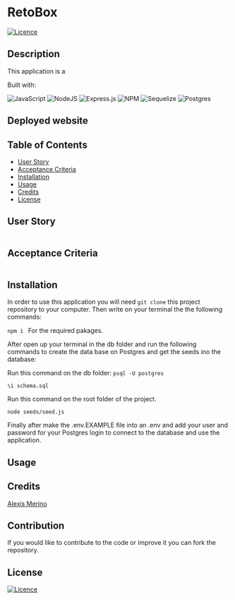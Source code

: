 # RetoBox
[![Licence](https://img.shields.io/github/license/Ileriayo/markdown-badges?style=for-the-badge)](./LICENSE)


  ## Description

  This application is a 

  Built with:

 ![JavaScript](https://img.shields.io/badge/javascript-%23323330.svg?style=for-the-badge&logo=javascript&logoColor=%23F7DF1E)
 ![NodeJS](https://img.shields.io/badge/node.js-6DA55F?style=for-the-badge&logo=node.js&logoColor=white)
 ![Express.js](https://img.shields.io/badge/express.js-%23404d59.svg?style=for-the-badge&logo=express&logoColor=%2361DAFB)
 ![NPM](https://img.shields.io/badge/NPM-%23CB3837.svg?style=for-the-badge&logo=npm&logoColor=white)
 ![Sequelize](https://img.shields.io/badge/Sequelize-52B0E7?style=for-the-badge&logo=Sequelize&logoColor=white)
 ![Postgres](https://img.shields.io/badge/postgres-%23316192.svg?style=for-the-badge&logo=postgresql&logoColor=white)

  ## Deployed website
    

  ## Table of Contents
  - [User Story](#user-story)
  - [Acceptance Criteria](#acceptance-criteria)
  - [Installation](#installation)
  - [Usage](#usage)
  - [Credits](#credits)
  - [License](#license)

  ## User Story

```md

```

## Acceptance Criteria

```md

```

  ## Installation

  In order to use this application you will need `git clone` this project repository to your computer. Then write on your terminal the the following commands:

  `npm i ` For the required pakages.

  After open up your terminal in the db folder and run the following commands to create the data base on Postgres and get the seeds ino the database:

 Run this command on the db folder:
  `psql -U postgres` 

  `\i schema.sql`

  Run this command on the root folder of the project.
  
  `node seeds/seed.js`

  Finally after make the .env.EXAMPLE file into an .env and add your user and password for your Postgres login to connect to the database and use the application.

  
  ## Usage

  
  ## Credits

  [Alexis Merino](https://github.com/AlexM745) 
  

  ## Contribution
  
  If you would like to contribute to the code or improve it you can fork the repository.
  
  ## License 
  
  [![Licence](https://img.shields.io/github/license/Ileriayo/markdown-badges?style=for-the-badge)](./LICENSE)
